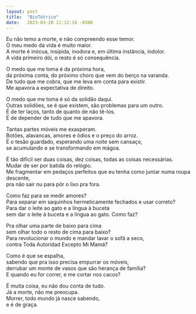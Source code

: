 ```yaml
---
layout: post
title:  "BioTétrico"
date:   2023-03-20 11:12:18 -0300
---
```


Eu não temo a morte, e não compreendo esse temor.\
O meu medo da vida é muito maior.\
A morte é inócua, insípida, inodora e, em última instância, indolor.\
A vida primeiro dói, o resto é só consequência.

O medo que me toma é da próxima hora,\
da próxima conta, do próximo choro que vem do berço na varanda.\
De tudo que me cobra, que me leva em conta para existir.\
Me apavora a expectativa de direito.

O medo que me toma é só da solidão daqui.\
Outras solidões, se é que existem, são problemas para um outro.\
É de ter laços, tanto de quanto de não tê-los.\
É de depender de tudo que me apavora.

Tantas partes móveis me exasperam.\
Botões, alavancas, amores e ódios e o preço do arroz.\
É o tesão guardado, esperando uma noite sem cansaço,\
se acumulando e se transformando em mágoa.

É tão difícil ser duas coisas, dez coisas, todas as coisas necessárias.\
Mudar de ser por batida do relógio.\
Me fragmentar em pedaços perfeitos que eu tenha como juntar numa roupa descente,\
pra não sair nu para pôr o lixo pra fora.

Como faz para se medir amores?\
Para separar em saquinhos hermeticamente fechados e usar correto?\
Para dar o leite ao gato e a língua à buceta\
sem dar o leite à buceta e a língua ao gato. Como faz?

Pra olhar uma parte de baixo para cima\
sem olhar todo o resto de cima para baixo?\
Para revolucionar o mundo e mandar lavar o sofá a seco,\
contra Toda Autoridad Excepto Mi Mamá?

Como é que se espalha,\
sabendo que pra isso precisa empurrar os móveis,\
derrubar um monte de vasos que são herança de família?\
E quando eu for correr, e me cortar nos cacos?

É muita coisa, eu não dou conta de tudo.\
Já a morte, não me preocupa.\
Morrer, todo mundo já nasce sabendo,\
e é de graça.
